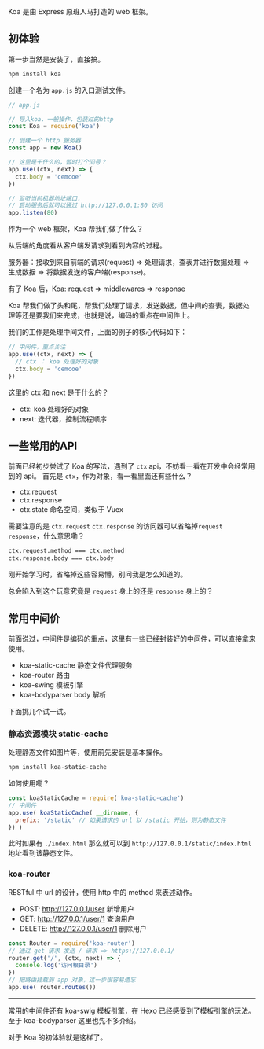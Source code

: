 Koa 是由 Express 原班人马打造的 web 框架。

## 初体验
第一步当然是安装了，直接搞。
```md
npm install koa
```

创建一个名为 `app.js` 的入口测试文件。

```js
// app.js

// 导入koa，一般操作，包装过的http
const Koa = require('koa') 

// 创建一个 http 服务器
const app = new Koa()

// 这里是干什么的，暂时打个问号？
app.use((ctx, next) => {
  ctx.body = 'cemcoe'
})

// 监听当前机器地址端口，
// 启动服务后就可以通过 http://127.0.0.1:80 访问
app.listen(80)
```

作为一个 web 框架，Koa 帮我们做了什么？

从后端的角度看从客户端发请求到看到内容的过程。

服务器：接收到来自前端的请求(request) => 处理请求，查表并进行数据处理 => 生成数据 => 将数据发送的客户端(response)。

有了 Koa 后，Koa: request => middlewares => response

Koa 帮我们做了头和尾，帮我们处理了请求，发送数据，但中间的查表，数据处理等还是要我们来完成，也就是说，编码的重点在中间件上。


我们的工作是处理中间文件，上面的例子的核心代码如下：
```js
// 中间件，重点关注
app.use((ctx, next) => {
  // ctx ： koa 处理好的对象
  ctx.body = 'cemcoe'
})
```
这里的 ctx 和 next 是干什么的？
- ctx: koa 处理好的对象
- next: 迭代器，控制流程顺序


## 一些常用的API
前面已经初步尝试了 Koa 的写法，遇到了 `ctx` api，不妨看一看在开发中会经常用到的 api。
首先是 `ctx`，作为对象，看一看里面还有些什么？
- ctx.request
- ctx.response
- ctx.state 命名空间，类似于 Vuex

需要注意的是 `ctx.request` `ctx.response` 的访问器可以省略掉`request` `response`，什么意思嘞？

```md
ctx.request.method === ctx.method
ctx.response.body === ctx.body
```

刚开始学习时，省略掉这些容易懵，别问我是怎么知道的。

总会陷入到这个玩意究竟是 `request` 身上的还是 `response` 身上的？


## 常用中间价
前面说过，中间件是编码的重点，这里有一些已经封装好的中间件，可以直接拿来使用。

- koa-static-cache 静态文件代理服务
- koa-router 路由
- koa-swing 模板引擎
- koa-bodyparser body 解析

下面挑几个试一试。

### 静态资源模块 static-cache
处理静态文件如图片等，使用前先安装是基本操作。
```md
npm install koa-static-cache
```

如何使用嘞？
```js
const koaStaticCache = require('koa-static-cache')
// 中间件
app.use( koaStaticCache( __dirname, {
  prefix: '/static' // 如果请求的 url 以 /static 开始，则为静态文件
}) )
```
此时如果有 `./index.html` 那么就可以到 `http://127.0.0.1/static/index.html` 地址看到该静态文件。



### koa-router
RESTful 中 url 的设计，使用 http 中的 method 来表述动作。

- POST: http://127.0.0.1/user 新增用户
- GET: http://127.0.0.1/user/1 查询用户
- DELETE: http://127.0.0.1/user/1 删除用户

```js
const Router = require('koa-router')
// 通过 get 请求 发送 / 请求 => https://127.0.0.1/
router.get('/', (ctx, next) => {
  console.log('访问根目录')
})
// 把路由挂载到 app 对象，这一步很容易遗忘
app.use( router.routes())
```

---
常用的中间件还有 koa-swig 模板引擎，在 Hexo 已经感受到了模板引擎的玩法。至于 koa-bodyparser 这里也先不多介绍。

对于 Koa 的初体验就是这样了。
